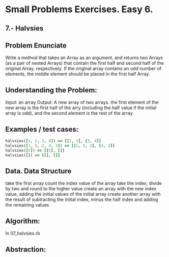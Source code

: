 # Small Problems Exercises. Easy 6.

## 7.- Halvsies

## Problem Enunciate

Write a method that takes an Array as an argument, and returns two Arrays (as a pair of nested Arrays) that contain the first half and second half of the original Array, respectively. If the original array contains an odd number of elements, the middle element should be placed in the first half Array.


## Understanding the Problem:

Input: an array
Output: A new array of two arrays. the first element of the new array is the first half of the arry (including the half value if the initial array is odd), and the second element is the rest of the array. 

## Examples / test cases:
``` ruby
halvsies([1, 2, 3, 4]) == [[1, 2], [3, 4]]
halvsies([1, 5, 2, 4, 3]) == [[1, 5, 2], [4, 3]]
halvsies([5]) == [[5], []]
halvsies([]) == [[], []]
```

## Data. Data Structure
take the first array
count the index value of the array
take the index, divide by two and round to the higher value
create an array with the new index value, adding the initial values of the initial array
create another array with the result of subtracting the initial index, minus the half index and adding the remaining values



## Algorithm:

In 07_halvsies.rb

## Abstraction: